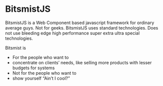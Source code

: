 # BitsmistJS

BitsmistJS is a Web Component based javascript framework for ordinary average guys.  Not for geeks.
BitsmistJS uses standard technologies.  Does not use bleeding edge high performance super extra ultra special technologies.

Bitsmist is
- For the people who want to 
 - concentrate on clients’  needs, like selling more products with lesser budgets for systems
- Not for the people who want to
 - show yourself “Ain’t I cool?”
